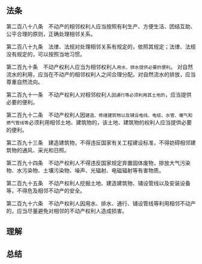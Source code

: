 ## 法条

第二百八十八条　不动产的相邻权利人应当按照有利生产、方便生活、团结互助、公平合理的原则，正确处理相邻关系。

第二百八十九条　法律、法规对处理相邻关系有规定的，依照其规定；法律、法规没有规定的，可以按照当地习惯。

第二百九十条　不动产权利人应当为相邻权利人`用水、排水提供必要的便利`。
对自然流水的利用，应当在不动产的相邻权利人之间合理分配。对自然流水的排放，应当尊重自然流向。

第二百九十一条　不动产权利人对相邻权利人`因通行等必须利用其土地的`，应当提供必要的便利。

第二百九十二条　不动产权利人因`建造、修缮建筑物以及铺设电线、电缆、水管、暖气和燃气管线等`必须利用相邻土地、建筑物的，该土地、建筑物的权利人应当提供必要的便利。

第二百九十三条　建造建筑物，不得违反国家有关工程建设标准，不得妨碍相邻建筑物的通风、采光和日照。

第二百九十四条　不动产权利人不得违反国家规定弃置固体废物，排放大气污染物、水污染物、土壤污染物、噪声、光辐射、电磁辐射等有害物质。

第二百九十五条　不动产权利人挖掘土地、建造建筑物、铺设管线以及安装设备等，不得危及相邻不动产的安全。

第二百九十六条　不动产权利人因用水、排水、通行、铺设管线等利用相邻不动产的，应当尽量避免对相邻的不动产权利人造成损害。


## 理解




## 总结















